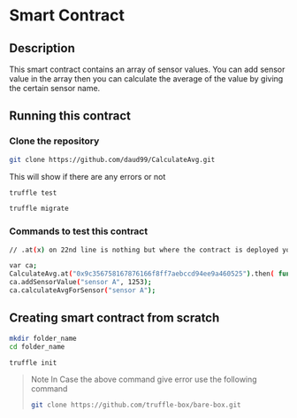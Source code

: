 # Smart Contract

## Description

This smart contract contains an array of sensor values. You can add sensor value in the array then you can calculate the average of the value by giving the certain sensor name.


## Running this contract 

### Clone the repository 
```sh
git clone https://github.com/daud99/CalculateAvg.git
```
This will show if there are any errors or not
```sh
truffle test
```
```sh
truffle migrate
```

### Commands to test this contract

```sh
// .at(x) on 22nd line is nothing but where the contract is deployed you will get it when you run truffle migrate

var ca;
CalculateAvg.at("0x9c356758167876166f8ff7aebccd94ee9a460525").then( function(x) { ca = x });
ca.addSensorValue("sensor A", 1253);
ca.calculateAvgForSensor("sensor A");
```


## Creating smart contract from scratch

```sh
mkdir folder_name
cd folder_name
```

```sh
truffle init
```

> Note
> In Case the above command give error use the following command
>  ```sh
>  git clone https://github.com/truffle-box/bare-box.git
>  ```


